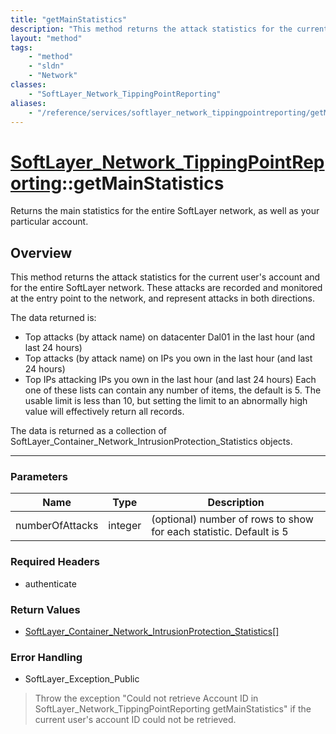 ```yaml
---
title: "getMainStatistics"
description: "This method returns the attack statistics for the current user's account and for the entire SoftLayer network.  These at... "
layout: "method"
tags:
    - "method"
    - "sldn"
    - "Network"
classes:
    - "SoftLayer_Network_TippingPointReporting"
aliases:
    - "/reference/services/softlayer_network_tippingpointreporting/getMainStatistics"
---
```

# [SoftLayer_Network_TippingPointReporting](/reference/services/SoftLayer_Network_TippingPointReporting)::getMainStatistics

Returns the main statistics for the entire SoftLayer network, as well as your particular account.


## Overview 
This method returns the attack statistics for the current user's account and for the entire SoftLayer network.  These attacks are recorded and monitored at the entry point to the network, and represent attacks in both directions. 

The data returned is: 
* Top attacks (by attack name) on datacenter Dal01 in the last hour (and last 24 hours)
* Top attacks (by attack name) on IPs you own in the last hour (and last 24 hours)
* Top IPs attacking IPs you own in the last hour (and last 24 hours)
Each one of these lists can contain any number of items, the default is 5.  The usable limit is less than 10, but setting the limit to an abnormally high value will effectively return all records. 

The data is returned as a collection of SoftLayer_Container_Network_IntrusionProtection_Statistics objects. 

-----

### Parameters 
|Name | Type | Description |
| --- | --- | --- |
|numberOfAttacks| integer| (optional) number of rows to show for each statistic.  Default is 5|


### Required Headers
* authenticate


### Return Values
* <a href='/reference/datatypes/SoftLayer_Container_Network_IntrusionProtection_Statistics'>SoftLayer_Container_Network_IntrusionProtection_Statistics[] </a>



### Error Handling

* SoftLayer_Exception_Public 

> Throw the exception "Could not retrieve Account ID in SoftLayer_Network_TippingPointReporting getMainStatistics" if the current user's account ID could not be retrieved. 



